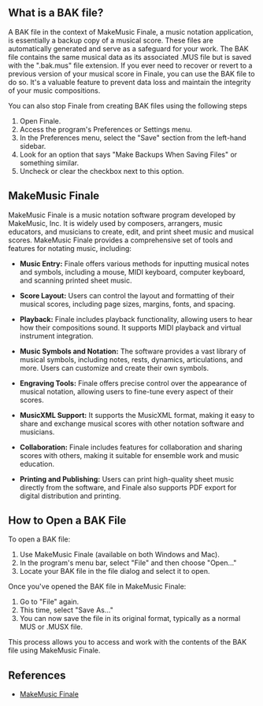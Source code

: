 ## What is a BAK file?

A BAK file in the context of MakeMusic Finale, a music notation application, is essentially a backup copy of a musical score. These files are automatically generated and serve as a safeguard for your work. The BAK file contains the same musical data as its associated .MUS file but is saved with the ".bak.mus" file extension. If you ever need to recover or revert to a previous version of your musical score in Finale, you can use the BAK file to do so. It's a valuable feature to prevent data loss and maintain the integrity of your music compositions.

You can also stop Finale from creating BAK files using the following steps

1. Open Finale.
2. Access the program's Preferences or Settings menu.
3. In the Preferences menu, select the "Save" section from the left-hand sidebar.
4. Look for an option that says "Make Backups When Saving Files" or something similar.
5. Uncheck or clear the checkbox next to this option.

## MakeMusic Finale

MakeMusic Finale is a music notation software program developed by MakeMusic, Inc. It is widely used by composers, arrangers, music educators, and musicians to create, edit, and print sheet music and musical scores. MakeMusic Finale provides a comprehensive set of tools and features for notating music, including:

- **Music Entry:** Finale offers various methods for inputting musical notes and symbols, including a mouse, MIDI keyboard, computer keyboard, and scanning printed sheet music.

- **Score Layout:** Users can control the layout and formatting of their musical scores, including page sizes, margins, fonts, and spacing.

- **Playback:** Finale includes playback functionality, allowing users to hear how their compositions sound. It supports MIDI playback and virtual instrument integration.

- **Music Symbols and Notation:** The software provides a vast library of musical symbols, including notes, rests, dynamics, articulations, and more. Users can customize and create their own symbols.

- **Engraving Tools:** Finale offers precise control over the appearance of musical notation, allowing users to fine-tune every aspect of their scores.

- **MusicXML Support:** It supports the MusicXML format, making it easy to share and exchange musical scores with other notation software and musicians.

- **Collaboration:** Finale includes features for collaboration and sharing scores with others, making it suitable for ensemble work and music education.

- **Printing and Publishing:** Users can print high-quality sheet music directly from the software, and Finale also supports PDF export for digital distribution and printing.

## How to Open a BAK File

To open a BAK file:

1. Use MakeMusic Finale (available on both Windows and Mac).
2. In the program's menu bar, select "File" and then choose "Open..."
3. Locate your BAK file in the file dialog and select it to open.

Once you've opened the BAK file in MakeMusic Finale:

1. Go to "File" again.
2. This time, select "Save As..."
3. You can now save the file in its original format, typically as a normal MUS or .MUSX file.

This process allows you to access and work with the contents of the BAK file using MakeMusic Finale.

## References
* [MakeMusic Finale](https://en.wikipedia.org/wiki/Finale_(scorewriter))
